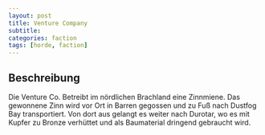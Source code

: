```yaml
---
layout: post
title: Venture Company
subtitle:
categories: faction
tags: [horde, faction]
---
```


## Beschreibung

Die Venture Co. Betreibt im nördlichen Brachland eine Zinnmiene. Das gewonnene Zinn
wird vor Ort in Barren gegossen und zu Fuß nach Dustfog Bay transportiert. Von dort
aus gelangt es weiter nach Durotar, wo es mit Kupfer zu Bronze verhüttet und als
Baumaterial dringend gebraucht wird.